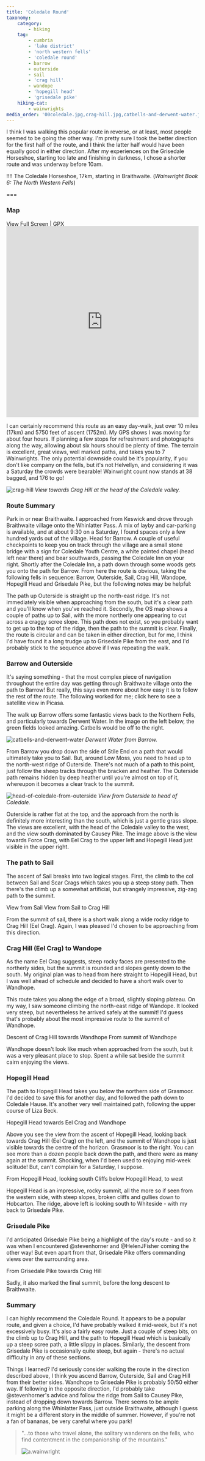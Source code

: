 ```yaml
---
title: 'Coledale Round'
taxonomy:
    category:
        - hiking
    tag:
        - cumbria
        - 'lake district'
        - 'north western fells'
        - 'coledale round'
        - barrow
        - outerside
        - sail
        - 'crag hill'
        - wandope
        - 'hopegill head'
        - 'grisedale pike'
    hiking-cat:
        - wainwrights
media_order: '00coledale.jpg,crag-hill.jpg,catbells-and-derwent-water.jpg,head-of-coledale-from-outerside.jpg'
---
```


I think I was walking this popular route in reverse, or at least, most people seemed to be going the other way. I'm pretty sure I took the better direction for the first half of the route, and I think the latter half would have been equally good in either direction. After my experiences on the Grisedale Horseshoe, starting too late and finishing in darkness, I chose a shorter route and was underway before 10am.

!!!! The Coledale Horseshoe, 17km, starting in Braithwaite. (*Wainwright Book 6: The North Western Fells*)

===

### Map

[View Full Screen](https://map.mootparadox.com/full/coledale) | [GPX](https://map.mootparadox.com/gpx/coledale)  
<p><iframe src="https://map.mootparadox.com/embed/coledale" height="500" width="100%" style="border:none; margin-top:-1.2em;"></iframe></p>

I can certainly recommend this route as an easy day-walk, just over 10 miles (17km) and 5750 feet of ascent (1752m). My GPS shows I was moving for about four hours. If planning a few stops for refreshment and photographs along the way, allowing about six hours should be plenty of time. The terrain is excellent, great views, well marked paths, and takes you to 7 Wainwrights. The only potential downside could be it's popularity, if you don't like company on the fells, but it's not Helvellyn, and considering it was a Saturday the crowds were bearable! Wainwright count now stands at 38 bagged, and 176 to go!

![crag-hill](crag-hill.jpg "crag-hill")
*View towards Crag Hill at the head of the Coledale valley.*

### Route Summary

Park in or near Braithwaite. I approached from Keswick and drove through Braithwaite village onto the Whinlatter Pass. A mix of layby and car-parking is available, and at about 9:30 on a Saturday, I found spaces only a few hundred yards out of the village. Head for Barrow. A couple of useful checkpoints to keep you on track through the village are a small stone bridge with a sign for Coledale Youth Centre, a white painted chapel (head left near there) and bear southwards, passing the Coledale Inn on your right. Shortly after the Coledale Inn, a path down through some woods gets you onto the path for Barrow. From here the route is obvious, taking the following fells in sequence: Barrow, Outerside, Sail, Crag Hill, Wandope, Hopegill Head and Grisedale Pike, but the following notes may be helpful:

The path up Outerside is straight up the north-east ridge. It's not immediately visible when approaching from the south, but it's a clear path and you'll know when you've reached it. Secondly, the OS map shows a couple of paths up to Sail, with the more northerly one appearing to cut across a craggy scree slope. This path does not exist, so you probably want to get up to the top of the ridge, then the path to the summit is clear. Finally, the route is circular and can be taken in either direction, but for me, I think I'd have found it a long trudge up to Grisedale Pike from the east, and I'd probably stick to the sequence above if I was repeating the walk.

### Barrow and Outerside

It's saying something - that the most complex piece of navigation throughout the entire day was getting through Braithwaite village onto the path to Barrow! But really, this says even more about how easy it is to follow the rest of the route. The following worked for me; click here to see a satellite view in Picasa.

The walk up Barrow offers some fantastic views back to the Northern Fells, and particularly towards Derwent Water. In the image on the left below, the green fields looked amazing. Catbells would be off to the right.

![catbells-and-derwent-water](catbells-and-derwent-water.jpg "catbells-and-derwent-water")
*Derwent Water from Barrow.*

From Barrow you drop down the side of Stile End on a path that would ultimately take you to Sail. But, around Low Moss, you need to head up to the north-west ridge of Outerside. There's not much of a path to this point, just follow the sheep tracks through the bracken and heather. The Outerside path remains hidden by deep heather until you're almost on top of it, whereupon it becomes a clear track to the summit.

![head-of-coledale-from-outerside](head-of-coledale-from-outerside.jpg "head-of-coledale-from-outerside")
*View from Outerside to head of Coledale.*

Outerside is rather flat at the top, and the approach from the north is definitely more interesting than the south, which is just a gentle grass slope. The views are excellent, with the head of the Coledale valley to the west, and the view south dominated by Causey Pike. The image above is the view towards Force Crag, with Eel Crag to the upper left and Hopegill Head just visible in the upper right.

### The path to Sail

The ascent of Sail breaks into two logical stages. First, the climb to the col between Sail and Scar Crags which takes you up a steep stony path. Then there's the climb up a somewhat artificial, but strangely impressive, zig-zag path to the summit.

View from Sail      View from Sail to Crag Hill

From the summit of sail, there is a short walk along a wide rocky ridge to Crag Hill (Eel Crag). Again, I was pleased I'd chosen to be approaching from this direction.

### Crag Hill (Eel Crag) to Wandope

As the name Eel Crag suggests, steep rocky faces are presented to the northerly sides, but the summit is rounded and slopes gently down to the south. My original plan was to head from here straight to Hopegill Head, but I was well ahead of schedule and decided to have a short walk over to Wandhope.

This route takes you along the edge of a broad, slightly sloping plateau. On my way, I saw someone climbing the north-east ridge of Wandope. It looked very steep, but nevertheless he arrived safely at the summit! I'd guess that's probably about the most impressive route to the summit of Wandhope.

Descent of Crag Hill towards Wandhope      From summit of Wandhope

Wandhope doesn't look like much when approached from the south, but it was a very pleasant place to stop. Spent a while sat beside the summit cairn enjoying the views.

### Hopegill Head

The path to Hopegill Head takes you below the northern side of Grasmoor. I'd decided to save this for another day, and followed the path down to Coledale Hause. It's another very well maintained path, following the upper course of Liza Beck.

Hopegill Head towards Eel Crag and Wandhope

Above you see the view from the ascent of Hopegill Head, looking back towards Crag Hill (Eel Crag) on the left, and the summit of Wandhope is just visible towards the centre of the horizon. Grasmoor is to the right. You can see more than a dozen people back down the path, and there were as many again at the summit. Shocking, when I'd been used to enjoying mid-week solitude! But, can't complain for a Saturday, I suppose.

From Hopegill Head, looking south      Cliffs below Hopegill Head, to west

Hopegill Head is an impressive, rocky summit, all the more so if seen from the western side, with steep slopes, broken cliffs and gullies down to Hobcarton. The ridge, above left is looking south to Whiteside - with my back to Grisedale Pike.

### Grisedale Pike

I'd anticipated Grisedale Pike being a highlight of the day's route - and so it was when I encountered @stevenhorner and @HelenJFisher coming the other way! But even apart from that, Grisedale Pike offers commanding views over the surrounding area.

From Grisedale Pike towards Crag Hill

Sadly, it also marked the final summit, before the long descent to Braithwaite.

### Summary

I can highly recommend the Coledale Round. It appears to be a popular route, and given a choice, I'd have probably walked it mid-week, but it's not excessively busy. It's also a fairly easy route. Just a couple of steep bits, on the climb up to Crag Hill, and the path to Hopegill Head which is basically up a steep scree path, a little slippy in places. Similarly, the descent from Grisedale Pike is occasionally quite steep, but again - there's no actual difficulty in any of these sections.

Things I learned? I'd seriously consider walking the route in the direction described above, I think you ascend Barrow, Outerside, Sail and Crag Hill from their better sides. Wandhope to Grisedale Pike is probably 50/50 either way. If following in the opposite direction, I'd probably take @stevenhorner's advice and follow the ridge from Sail to Causey Pike, instead of dropping down towards Barrow. There seems to be ample parking along the Whinlatter Pass, just outside Braithwaite, although I guess it might be a different story in the middle of summer. However, if you're not a fan of bananas, be very careful where you park!

> "...to those who travel alone, the solitary wanderers on the fells, who find contentment in the companionship of the mountains."
> 
> ![a.wainwright](/user/images/aw-sig.png)
